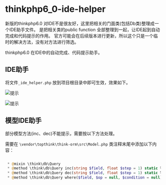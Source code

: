 # thinkphp6_0-ide-helper

新版的thinkphp6.0 对IDE不是很友好，这里把相关的门面类(包括Db类)整理成一个IDE助手文件。
是把相关类的public function 全部整理到一起，让IDE起到自动完成和代码提示的作用。
官方可能会在后续版本进行更新，所以这个只是一个临时的解决方法，没有对方法进行筛选。

thinkphp6.0 在IDE中的自动完成、代码提示助手。
## IDE助手
将文件`_ide_helper.php` 放到项目根目录中即可生效，效果如下。

![提示](https://github.com/liuwave/thinkphp6_0-ide-helper/blob/master/static/images/1.png?raw=true)

![提示](https://github.com/liuwave/thinkphp6_0-ide-helper/blob/master/static/images/2.png?raw=true)


## 模型IDE助手

部分模型方法(inc、dec)不能提示，需要按以下方法处理。

需要在 `\vendor\topthink\think-orm\src\Model.php` 类注释末尾中添加以下内容：
```php

 * @mixin \think\db\Query
 * @method \think\db\Query inc(string $field, float $step = 1) static 字段值增长
 * @method \think\db\Query dec(string $field, float $step = 1) static 字段值减少
 * @method \think\db\Query where($field, $op = null, $condition = null) static 指定AND查询条件

```


